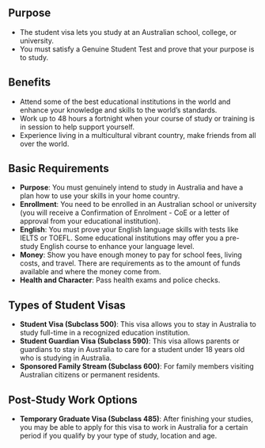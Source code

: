 ## Purpose

- The student visa lets you study at an Australian school, college, or university.  
- You must satisfy a Genuine Student Test and prove that your purpose is to study.

## Benefits

- Attend some of the best educational institutions in the world and enhance your knowledge and skills to the world’s standards.  
- Work up to 48 hours a fortnight when your course of study or training is in session to help support yourself.  
- Experience living in a multicultural vibrant country, make friends from all over the world.

## Basic Requirements

- **Purpose**: You must genuinely intend to study in Australia and have a plan how to use your skills in your home country.  
- **Enrollment**: You need to be enrolled in an Australian school or university (you will receive a Confirmation of Enrolment - CoE or a letter of approval from your educational institution).  
- **English**: You must prove your English language skills with tests like IELTS or TOEFL. Some educational institutions may offer you a pre-study English course to enhance your language level.  
- **Money**: Show you have enough money to pay for school fees, living costs, and travel. There are requirements as to the amount of funds available and where the money come from.  
- **Health and Character**: Pass health exams and police checks.

## Types of Student Visas

- **Student Visa (Subclass 500)**: This visa allows you to stay in Australia to study full-time in a recognized education institution.  
- **Student Guardian Visa (Subclass 590)**: This visa allows parents or guardians to stay in Australia to care for a student under 18 years old who is studying in Australia.  
- **Sponsored Family Stream (Subclass 600)**: For family members visiting Australian citizens or permanent residents.

## Post-Study Work Options

- **Temporary Graduate Visa (Subclass 485)**: After finishing your studies, you may be able to apply for this visa to work in Australia for a certain period if you qualify by your type of study, location and age.
